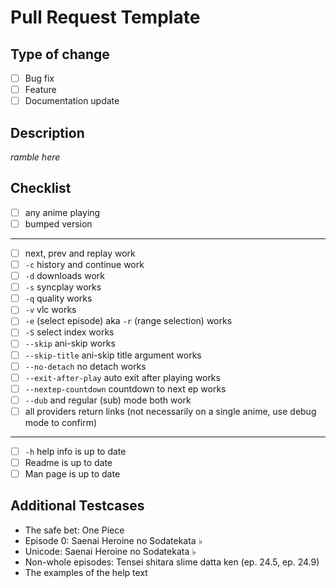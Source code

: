 # Pull Request Template

## Type of change

- [ ] Bug fix
- [ ] Feature
- [ ] Documentation update

## Description

*ramble here*

## Checklist

- [ ] any anime playing
- [ ] bumped version
---
- [ ] next, prev and replay work
- [ ] `-c` history and continue work
- [ ] `-d` downloads work
- [ ] `-s` syncplay works
- [ ] `-q` quality works
- [ ] `-v` vlc works
- [ ] `-e` (select episode) aka `-r` (range selection) works
- [ ] `-S` select index works
- [ ] `--skip` ani-skip works
- [ ] `--skip-title` ani-skip title argument works
- [ ] `--no-detach` no detach works
- [ ] `--exit-after-play` auto exit after playing works
- [ ] `--nextep-countdown` countdown to next ep works
- [ ] `--dub` and regular (sub) mode both work
- [ ] all providers return links (not necessarily on a single anime, use debug mode to confirm)
---
- [ ] `-h` help info is up to date
- [ ] Readme is up to date
- [ ] Man page is up to date

## Additional Testcases

- The safe bet: One Piece
- Episode 0: Saenai Heroine no Sodatekata ♭
- Unicode: Saenai Heroine no Sodatekata ♭
- Non-whole episodes: Tensei shitara slime datta ken (ep. 24.5, ep. 24.9)
- The examples of the help text
